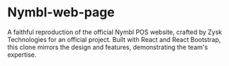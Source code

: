 # Nymbl-web-page
A faithful reproduction of the official Nymbl POS website, crafted by Zysk Technologies for an official project. Built with React and React Bootstrap, this clone mirrors the design and features, demonstrating the team's expertise.
